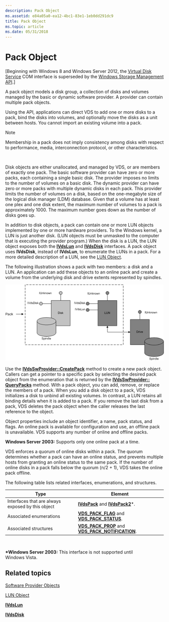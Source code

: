 ```yaml
---
description: Pack Object
ms.assetid: e84a05a0-ea12-4bc1-83e1-1eb0dd291dc9
title: Pack Object
ms.topic: article
ms.date: 05/31/2018
---
```


# Pack Object

\[Beginning with Windows 8 and Windows Server 2012, the [Virtual Disk Service](virtual-disk-service-portal.md) COM interface is superseded by the [Windows Storage Management API](/previous-versions/windows/desktop/stormgmt/windows-storage-management-api-portal).\]

A pack object models a disk group, a collection of disks and volumes managed by the basic or dynamic software provider. A provider can contain multiple pack objects.

Using the API, applications can direct VDS to add one or more disks to a pack, bind the disks into volumes, and optionally move the disks as a unit between hosts. You cannot import an existing volume into a pack.

> [!Note]  
> Membership in a pack does not imply consistency among disks with respect to performance, media, interconnection protocol, or other characteristics.

 

Disk objects are either unallocated, and managed by VDS, or are members of exactly one pack. The basic software provider can have zero or more packs, each containing a single basic disk. The provider imposes no limits to the number of volumes on a basic disk. The dynamic provider can have zero or more packs with multiple dynamic disks in each pack. This provider limits the number of volumes on a disk, based on the one-megabyte size of the logical disk manager (LDM) database. Given that a volume has at least one plex and one disk extent, the maximum number of volumes to a pack is approximately 1000. The maximum number goes down as the number of disks goes up.

In addition to disk objects, a pack can contain one or more LUN objects implemented by one or more hardware providers. To the Windows kernel, a LUN is just another disk. (LUN objects must be unmasked to the computer that is executing the provider program.) When the disk is a LUN, the LUN object exposes both the [**IVdsLun**](/windows/desktop/api/Vds/nn-vds-ivdslun) and [**IVdsDisk**](/windows/desktop/api/Vds/nn-vds-ivdsdisk) interfaces. A pack object uses **IVdsDisk**, instead of **IVdsLun**, to enumerate the LUNs in a pack. For a more detailed description of a LUN, see the [LUN Object](lun-object.md).

The following illustration shows a pack with two members: a disk and a LUN. An application can add these objects to an online pack and create a volume from the underlying disk and drive extents represented by spindles.

![Diagram that shows a 'Pack' with a disk and a LUN being added by an application to create a volume represented by a 'Drive' and 'Spindle'.](images/vdsdisksareluns.png)

Use the [**IVdsSwProvider::CreatePack**](/windows/desktop/api/Vds/nf-vds-ivdsswprovider-createpack) method to create a new pack object. Callers can get a pointer to a specific pack by selecting the desired pack object from the enumeration that is returned by the [**IVdsSwProvider:: QueryPacks**](/windows/desktop/api/Vds/nf-vds-ivdsswprovider-querypacks) method. With a pack object, you can add, remove, or replace the members of a pack. When you add a disk object to a pack, VDS initializes a disk to unbind all existing volumes. In contrast, a LUN retains all binding details when it is added to a pack. If you remove the last disk from a pack, VDS deletes the pack object when the caller releases the last reference to the object.

Object properties include an object identifier, a name, pack status, and flags. An online pack is available for configuration and use, an offline pack is unavailable. VDS supports any number of online and offline packs.

**Windows Server 2003:** Supports only one online pack at a time.

VDS enforces a quorum of online disks within a pack. The quorum determines whether a pack can have an online status, and prevents multiple hosts from granting an online status to the same pack. If the number of online disks in a pack falls below the quorum (n/2 + 1), VDS takes the online pack offline.

The following table lists related interfaces, enumerations, and structures.



| Type                                              | Element                                                                                                |
|---------------------------------------------------|--------------------------------------------------------------------------------------------------------|
| Interfaces that are always exposed by this object | [**IVdsPack**](/windows/desktop/api/Vds/nn-vds-ivdspack) and [**IVdsPack2**](/windows/desktop/api/Vds/nn-vds-ivdspack2)\*.                                     |
| Associated enumerations                           | [**VDS\_PACK\_FLAG**](/windows/desktop/api/Vds/ne-vds-vds_pack_flag) and [**VDS\_PACK\_STATUS**](/windows/desktop/api/Vds/ne-vds-vds_pack_status).             |
| Associated structures                             | [**VDS\_PACK\_PROP**](/windows/desktop/api/Vds/ns-vds-vds_pack_prop) and [**VDS\_PACK\_NOTIFICATION**](/windows/desktop/api/Vds/ns-vds-vds_pack_notification). |



 

**\*Windows Server 2003:** This interface is not supported until Windows Vista.

## Related topics

<dl> <dt>

[Software Provider Objects](software-provider-objects.md)
</dt> <dt>

[LUN Object](lun-object.md)
</dt> <dt>

[**IVdsLun**](/windows/desktop/api/Vds/nn-vds-ivdslun)
</dt> <dt>

[**IVdsDisk**](/windows/desktop/api/Vds/nn-vds-ivdsdisk)
</dt> </dl>

 

 
